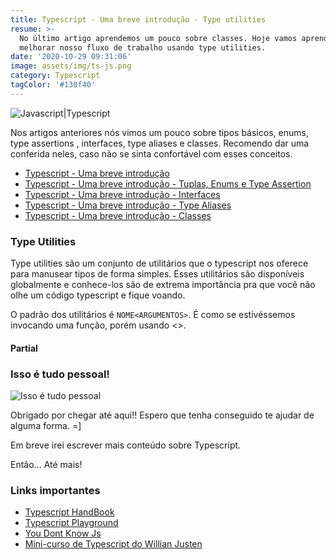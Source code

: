 ```yaml
---
title: Typescript - Uma breve introdução - Type utilities
resume: >-
  No último artigo aprendemos um pouco sobre classes. Hoje vamos aprender a
  melhorar nosso fluxo de trabalho usando type utilities.
date: '2020-10-29 09:31:06'
image: assets/img/ts-js.png
category: Typescript
tagColor: '#130f40'
---
```

![Javascript|Typescript](assets/img/ts-js.png)

Nos artigos anteriores nós vimos um pouco sobre tipos básicos, enums, type assertions , interfaces, type aliases e classes. Recomendo dar uma conferida neles, caso não se sinta confortável com esses conceitos.

* [Typescript - Uma breve introdução](https://www.crisgon.dev/typescript-uma-breve-introdu%C3%A7%C3%A3o/)
* [Typescript - Uma breve introdução - Tuplas, Enums e Type Assertion](https://www.crisgon.dev/typescript-uma-breve-introdu%C3%A7%C3%A3o-parte-2/)
* [Typescript - Uma breve introdução - Interfaces](https://www.crisgon.dev/typescript-uma-breve-introdu%C3%A7%C3%A3o-interfaces/)
* [Typescript - Uma breve introdução - Type Aliases](https://www.crisgon.dev/typescript-uma-breve-introdu%C3%A7%C3%A3o-type-aliases/)
* [Typescript - Uma breve introdução - Classes](https://www.crisgon.dev/typescript-uma-breve-introdu%C3%A7%C3%A3o-classes/)

### Type Utilities

Type utilities são um conjunto de utilitários que o typescript nos oferece  para manusear tipos de forma simples. Esses utilitários são disponíveis globalmente e conhece-los são de extrema importância pra que você não olhe um código typescript e fique voando.

O padrão dos utilitários é `NOME<ARGUMENTOS>`. É como se estivéssemos invocando uma função, porém usando <>.



#### Partial





### Isso é tudo pessoal!

![Isso é tudo pessoal](https://i.pinimg.com/originals/2a/82/1e/2a821ee45ca3cbc384c0b70f730248ae.gif)

Obrigado por chegar até aqui!! Espero que tenha conseguido te ajudar de alguma forma. =]

Em breve irei escrever mais conteúdo sobre Typescript.

Então... Até mais!

### Links importantes

* [Typescript HandBook](https://www.typescriptlang.org/v2/docs/handbook/basic-types.html)
* [Typescript Playground](https://www.typescriptlang.org/play/index.html)
* [You Dont Know Js](https://github.com/getify/You-Dont-Know-JS)
* [Mini-curso de Typescript do Willian Justen](https://www.youtube.com/playlist?list=PLlAbYrWSYTiPanrzauGa7vMuve7_vnXG_)
